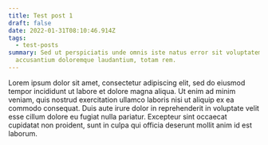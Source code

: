 ```yaml
---
title: Test post 1
draft: false
date: 2022-01-31T08:10:46.914Z
tags:
  - test-posts
summary: Sed ut perspiciatis unde omnis iste natus error sit voluptatem
  accusantium doloremque laudantium, totam rem.
---
```


Lorem ipsum dolor sit amet, consectetur adipiscing elit, sed do eiusmod tempor incididunt ut labore et dolore magna aliqua. Ut enim ad minim veniam, quis nostrud exercitation ullamco laboris nisi ut aliquip ex ea commodo consequat. Duis aute irure dolor in reprehenderit in voluptate velit esse cillum dolore eu fugiat nulla pariatur. Excepteur sint occaecat cupidatat non proident, sunt in culpa qui officia deserunt mollit anim id est laborum.
